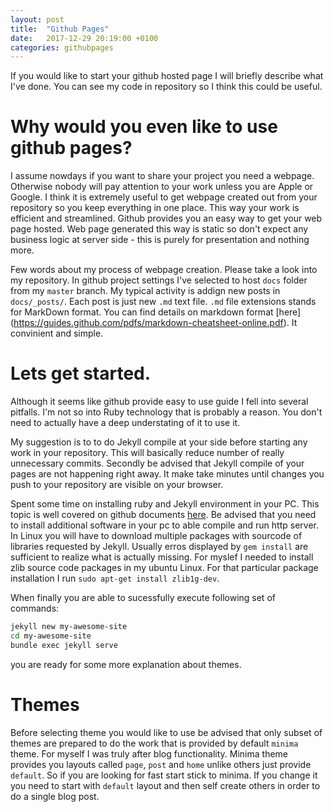 ```yaml
---
layout: post
title:  "Github Pages"
date:   2017-12-29 20:19:00 +0100
categories: githubpages
---
```


If you would like to start your github hosted page I will briefly describe what I've
done. You can see my code in repository so I think this could be useful. 

# Why would you even like to use github pages? 
I assume nowdays if you want to share your project you need a webpage.
Otherwise nobody will pay attention to your work unless you are Apple or
Google.  I think it is extremely useful to get webpage created out from your
repository so you keep everything in one place. This way your work is efficient
and streamlined. Github provides you an easy way to get your web page hosted.
Web page generated this way is static so don't expect any business logic at
server side - this is purely for presentation and nothing more.  

Few words about my process of webpage creation.  Please take a look into my
repository. In github project settings I've selected to host ```docs``` folder
from my ```master``` branch. My typical activity is addign new posts in 
```docs/_posts/```. Each post is just new ```.md``` text file. ```.md``` file
extensions stands for MarkDown format. You can find details on markdown format
[here] (https://guides.github.com/pdfs/markdown-cheatsheet-online.pdf). It
convinient and simple. 

# Lets get started. 
Although it seems like github provide easy to use guide I fell into several
pitfalls. I'm not so into Ruby technology that is probably a reason. You don't
need to actually have a deep understating of it to use it. 

My suggestion is to to do Jekyll compile at your side before starting any
work in your repository. This will basically reduce number of really
unnecessary commits. Secondly be advised that Jekyll compile of your pages are
not happening right away. It make take minutes until changes you push to your
repository are visible on your browser.

Spent some time on installing ruby and Jekyll environment in your PC. This topic is well
covered on github documents [here](https://jekyllrb.com/docs/quickstart/). Be
advised that you need to install additional software in your pc to able compile
and run http server. In Linux you will have to download multiple packages with
sourcode of libraries requested by Jekyll. Usually erros displayed by ```gem
install``` are sufficient to realize what is actually missing. For myslef I
needed to install zlib source code packages in my ubuntu Linux. For that
particular package installation I run ```sudo apt-get install zlib1g-dev```. 

When finally you are able to sucessfully execute following set of commands:
```bash
jekyll new my-awesome-site
cd my-awesome-site
bundle exec jekyll serve
```
you are ready for some more explanation about themes.

# Themes
Before selecting theme you would like to use be advised that only subset of
themes are prepared to do the work that is provided by default ```minima``` theme.
For myself I was truly after blog functionality. Minima theme provides you
layouts called ```page```, ```post``` and ```home``` unlike others just provide
```default```. So if you are looking for fast start stick to minima. If you
change it you need to start with ```default``` layout and then self create
others in order to do a single blog post. 

 

